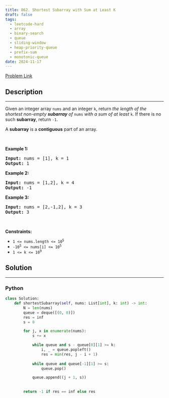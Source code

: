 ```yaml
---
title: 862. Shortest Subarray with Sum at Least K
draft: false
tags: 
  - leetcode-hard
  - array
  - binary-search
  - queue
  - sliding-window
  - heap-priority-queue
  - prefix-sum
  - monotonic-queue
date: 2024-11-17
---
```


[Problem Link](https://leetcode.com/problems/shortest-subarray-with-sum-at-least-k/)

## Description

---
<p>Given an integer array <code>nums</code> and an integer <code>k</code>, return <em>the length of the shortest non-empty <strong>subarray</strong> of </em><code>nums</code><em> with a sum of at least </em><code>k</code>. If there is no such <strong>subarray</strong>, return <code>-1</code>.</p>

<p>A <strong>subarray</strong> is a <strong>contiguous</strong> part of an array.</p>

<p>&nbsp;</p>
<p><strong class="example">Example 1:</strong></p>
<pre><strong>Input:</strong> nums = [1], k = 1
<strong>Output:</strong> 1
</pre><p><strong class="example">Example 2:</strong></p>
<pre><strong>Input:</strong> nums = [1,2], k = 4
<strong>Output:</strong> -1
</pre><p><strong class="example">Example 3:</strong></p>
<pre><strong>Input:</strong> nums = [2,-1,2], k = 3
<strong>Output:</strong> 3
</pre>
<p>&nbsp;</p>
<p><strong>Constraints:</strong></p>

<ul>
	<li><code>1 &lt;= nums.length &lt;= 10<sup>5</sup></code></li>
	<li><code>-10<sup>5</sup> &lt;= nums[i] &lt;= 10<sup>5</sup></code></li>
	<li><code>1 &lt;= k &lt;= 10<sup>9</sup></code></li>
</ul>


## Solution

---
### Python
``` py title='shortest-subarray-with-sum-at-least-k'
class Solution:
    def shortestSubarray(self, nums: List[int], k: int) -> int:
        N = len(nums)
        queue = deque([(0, 0)])
        res = inf
        s = 0

        for j, x in enumerate(nums):
            s += x

            while queue and s - queue[0][1] >= k:
                i, _ = queue.popleft()
                res = min(res, j - i + 1)
            
            while queue and queue[-1][1] >= s:
                queue.pop()

            queue.append((j + 1, s))
       
        
        return -1 if res == inf else res
```

